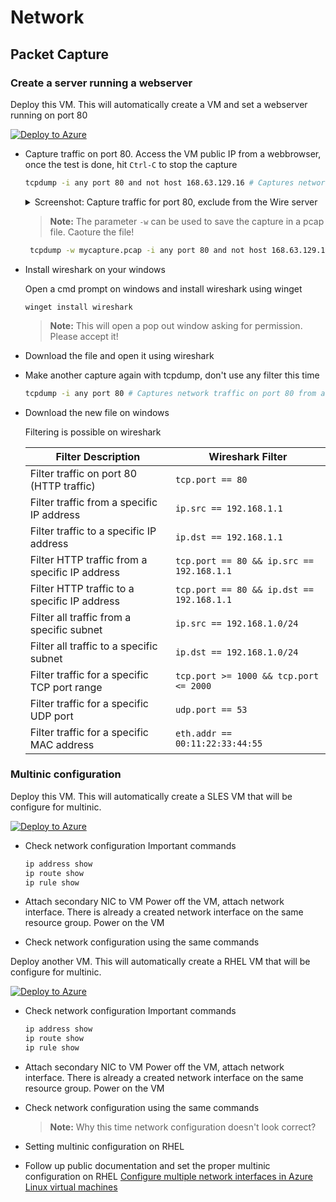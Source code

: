 # Network
## Packet Capture
### Create a server running a webserver
Deploy this VM. This will automatically create a VM and set a webserver running on port 80
  
  [![Deploy to Azure](https://aka.ms/deploytoazurebutton)](https://portal.azure.com/#create/Microsoft.Template/uri/https%3A%2F%2Fraw.githubusercontent.com%2Fjonathanbrenes%2Fmentorship%2Frefs%2Fheads%2Fmain%2Fnetwork001.json)
- Capture traffic on port 80. Access the VM public IP from a webbrowser, once the test is done, hit ```Ctrl-C``` to stop the capture
  ``` bash
  tcpdump -i any port 80 and not host 168.63.129.16 # Captures network traffic on port 80 from all interfaces while excluding traffic from the IP address 168.63.129.16 which could be sending health probes to the VM.
  ```

  <details>
     <summary>Screenshot: Capture traffic for port 80, exclude from the Wire server</summary>

	<img src="./.attachments/lab10image39.png" alt="Check for updates." size=950x>
  </details> 

  > **Note:** The parameter ```-w``` can be used to save the capture in a pcap file. Caoture the file!
  ``` bash
   tcpdump -w mycapture.pcap -i any port 80 and not host 168.63.129.16
  ```
- Install wireshark on your windows
  
  Open a cmd prompt on windows and install wireshark using winget
  ```batch
  winget install wireshark
  ```
  > **Note:** This will open a pop out window asking for permission. Please accept it!

- Download the file and open it using wireshark

- Make another capture again with tcpdump, don't use any filter this time
  ``` bash
  tcpdump -i any port 80 # Captures network traffic on port 80 from all interfaces.
  ```

- Download the new file on windows
  
  Filtering is possible on wireshark
  
  | **Filter Description**                           | **Wireshark Filter**                  |
  |--------------------------------------------------|---------------------------------------|
  | Filter traffic on port 80 (HTTP traffic)         | `tcp.port == 80`                      |
  | Filter traffic from a specific IP address        | `ip.src == 192.168.1.1`               |
  | Filter traffic to a specific IP address          | `ip.dst == 192.168.1.1`               |
  | Filter HTTP traffic from a specific IP address   | `tcp.port == 80 && ip.src == 192.168.1.1` |
  | Filter HTTP traffic to a specific IP address     | `tcp.port == 80 && ip.dst == 192.168.1.1` |
  | Filter all traffic from a specific subnet        | `ip.src == 192.168.1.0/24`            |
  | Filter all traffic to a specific subnet          | `ip.dst == 192.168.1.0/24`            |
  | Filter traffic for a specific TCP port range     | `tcp.port >= 1000 && tcp.port <= 2000`|
  | Filter traffic for a specific UDP port           | `udp.port == 53`                      |
  | Filter traffic for a specific MAC address        | `eth.addr == 00:11:22:33:44:55`       |


### Multinic configuration
Deploy this VM. This will automatically create a SLES VM that will be configure for multinic.
  
  [![Deploy to Azure](https://aka.ms/deploytoazurebutton)](https://portal.azure.com/#create/Microsoft.Template/uri/https%3A%2F%2Fraw.githubusercontent.com%2Fjonathanbrenes%2Fmentorship%2Frefs%2Fheads%2Fmain%2Fnetwork002.json)
- Check network configuration
  Important commands
  ```bash
  ip address show
  ip route show
  ip rule show
  ```
- Attach secondary NIC to VM
  Power off the VM, attach network interface. There is already a created network interface on the same resource group. Power on the VM

- Check network configuration using the same commands

Deploy another VM. This will automatically create a RHEL VM that will be configure for multinic.
  
  [![Deploy to Azure](https://aka.ms/deploytoazurebutton)](https://portal.azure.com/#create/Microsoft.Template/uri/https%3A%2F%2Fraw.githubusercontent.com%2Fjonathanbrenes%2Fmentorship%2Frefs%2Fheads%2Fmain%2Fnetwork003.json)
- Check network configuration
  Important commands
  ```bash
  ip address show
  ip route show
  ip rule show
  ```
- Attach secondary NIC to VM
  Power off the VM, attach network interface. There is already a created network interface on the same resource group. Power on the VM

- Check network configuration using the same commands
  >**Note:** Why this time network configuration doesn't look correct?

- Setting multinic configuration on RHEL
- 
  Follow up public documentation and set the proper multinic configuration on RHEL [Configure multiple network interfaces in Azure Linux virtual machines](https://learn.microsoft.com/troubleshoot/azure/virtual-machines/linux/linux-vm-multiple-virtual-network-interfaces-configuration?tabs=1subnet%2Crhel8)


